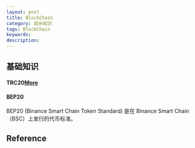 ```yaml
---
layout: post
title: BlockChain
category: 成长知识
tags: BlockChain
keywords: 
description: 
---
```



## 基础知识

#### TRC20[More](https://tronscan.io/)

#### BEP20

BEP20 (Binance Smart Chain Token Standard) 是在 Binance Smart Chain（BSC）上发行的代币标准。

## Reference
